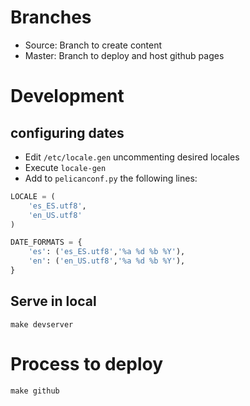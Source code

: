 Branches
========
* Source: Branch to create content
* Master: Branch to deploy and host github pages

Development
===========

configuring dates
-----------------
* Edit `/etc/locale.gen` uncommenting desired locales
* Execute `locale-gen`
* Add to `pelicanconf.py` the following lines:
``` python
LOCALE = (
    'es_ES.utf8',
    'en_US.utf8'
)

DATE_FORMATS = {
    'es': ('es_ES.utf8','%a %d %b %Y'),
    'en': ('en_US.utf8','%a %d %b %Y'),
}
```

Serve in local
--------------
```
make devserver
```

Process to deploy
=================
```
make github
```